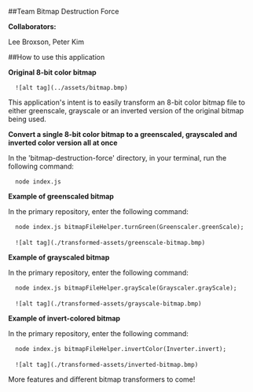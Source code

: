 ##Team Bitmap Destruction Force

**Collaborators:**

Lee Broxson, Peter Kim

##How to use this application

**Original 8-bit color bitmap**

      ![alt tag](../assets/bitmap.bmp)

This application's intent is to easily transform an 8-bit color bitmap file to either greenscale, grayscale or an inverted version of the original bitmap being used.

**Convert a single 8-bit color bitmap to a greenscaled, grayscaled and inverted color version all at once**

In the 'bitmap-destruction-force' directory, in your terminal, run the following command:

      node index.js

**Example of greenscaled bitmap**

In the primary repository, enter the following command:

      node index.js bitmapFileHelper.turnGreen(Greenscaler.greenScale);

      ![alt tag](./transformed-assets/greenscale-bitmap.bmp)

**Example of grayscaled bitmap**

In the primary repository, enter the following command:

      node index.js bitmapFileHelper.grayScale(Grayscaler.grayScale);

      ![alt tag](./transformed-assets/grayscale-bitmap.bmp)

**Example of invert-colored bitmap**

In the primary repository, enter the following command:

      node index.js bitmapFileHelper.invertColor(Inverter.invert);

      ![alt tag](./transformed-assets/inverted-bitmap.bmp)

More features and different bitmap transformers to come!
